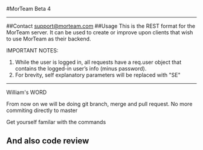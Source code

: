 #MorTeam Beta 4
***
##Contact
support@morteam.com
##Usage
This is the REST format for the MorTeam server. It can be used to create or improve upon clients that wish to use MorTeam as their backend.

IMPORTANT NOTES:

1. While the user is logged in, all requests have a req.user object that contains the logged-in user’s info (minus password).
2. For brevity, self explanatory parameters will be replaced with "SE"


--------------------------------------------
William's WORD

From now on we will be doing git branch, merge and pull request.  No more commiting directly to master

Get yourself familar with the commands

And also code review
-------------------------------------------------
